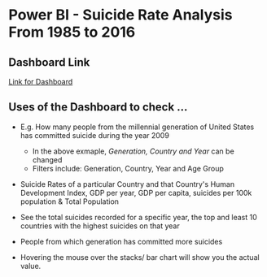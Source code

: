 # Power BI - Suicide Rate Analysis From 1985 to 2016

## Dashboard Link
[Link for Dashboard](https://www.linkedin.com/feed/update/urn:li:activity:6787576539505655808/)

## Uses of the Dashboard to check ...
- E.g. How many people from the millennial generation of United States has committed suicide during the year 2009
    - In the above exmaple, *Generation, Country and Year* can be changed
    - Filters include: Generation, Country, Year and Age Group
    
- Suicide Rates of a particular Country and that Country's Human Development Index, GDP per year, GDP per capita, suicides per 100k population & Total Population

- See the total suicides recorded for a specific year, the top and least 10 countries with the highest suicides on that year

- People from which generation has committed more suicides

- Hovering the mouse over the stacks/ bar chart will show you the actual value.
